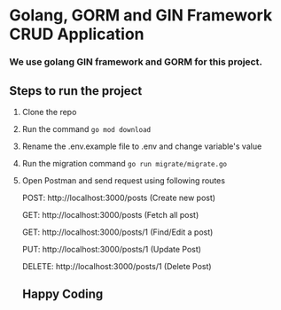 # Golang, GORM and GIN Framework CRUD Application

### We use golang GIN framework and GORM for this project.

## Steps to run the project
1. Clone the repo
2. Run the command
``` go mod download ```
3. Rename the .env.example file to .env and change variable's value
4. Run the migration command 
``` go run migrate/migrate.go ```
5. Open Postman and send request using following routes

   POST: http://localhost:3000/posts (Create new post)

   GET: http://localhost:3000/posts (Fetch all post)

   GET: http://localhost:3000/posts/1 (Find/Edit a post)

   PUT: http://localhost:3000/posts/1 (Update Post)

   DELETE: http://localhost:3000/posts/1 (Delete Post)

   ## Happy Coding
